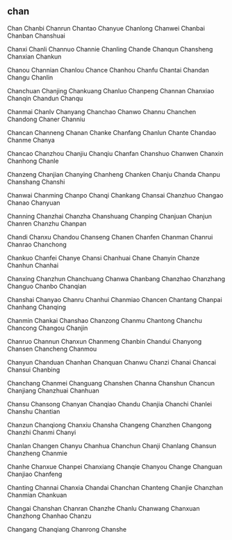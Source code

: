 chan
---

Chan Chanbi Chanrun Chantao Chanyue Chanlong Chanwei Chanbai Chanban Chanshuai

Chanxi Chanli Channuo Channie Chanling Chande Chanqun Chansheng Chanxian Chankun

Chanou Channian Chanlou Chance Chanhou Chanfu Chantai Chandan Changu Chanlin

Chanchuan Chanjing Chankuang Chanluo Chanpeng Channan Chanxiao Chanqin Chandun Chanqu

Chanmai Chanlv Chanyang Chanchao Chanwo Channu Chanchen Chandong Chaner Channiu

Chancan Channeng Chanan Chanke Chanfang Chanlun Chante Chandao Chanme Chanya

Chancao Chanzhou Chanjiu Chanqiu Chanfan Chanshuo Chanwen Chanxin Chanhong Chanle

Chanzeng Chanjian Chanying Chanheng Chanken Chanju Chanda Chanpu Chanshang Chanshi

Chanwai Chanming Chanpo Chanqi Chankang Chansai Chanzhuo Changao Chanao Chanyuan

Channing Chanzhai Chanzha Chanshuang Chanping Chanjuan Chanjun Chanren Chanzhu Chanpan

Chandi Chanxu Chandou Chanseng Chanen Chanfen Chanman Chanrui Chanrao Chanchong

Chankuo Chanfei Chanye Chansi Chanhuai Chane Chanyin Chanze Chanhun Chanhai

Chanxing Chanzhun Chanchuang Chanwa Chanbang Chanzhao Chanzhang Changuo Chanbo   Chanqian

Chanshai Chanyao Chanru Chanhui Chanmiao Chancen Chantang Chanpai Chanhang Chanqing

Chanmin Chankai Chanshao Chanzong Chanmu Chantong Chanchu Chancong Changou Chanjin

Chanruo Channun Chanxun Chanmeng Chanbin Chandui Chanyong Chansen Chancheng Chanmou

Chanyun Chanduan Chanhan Chanquan Chanwu Chanzi Chanai Chancai Chansui Chanbing

Chanchang Chanmei Changuang Chanshen Channa Chanshun Chancun Chanjiang Chanzhuai Chanhuan

Chansu Chansong Chanyan Chanqiao Chandu Chanjia Chanchi Chanlei Chanshu Chantian

Chanzun Chanqiong Chanxiu Chansha Changeng Chanzhen Changong Chanzhi Chanmi Chanyi

Chanlan Changen Chanyu Chanhua Chanchun Chanji Chanlang Chansun Chanzheng Chanmie

Chanhe Chanxue Chanpei Chanxiang Chanqie Chanyou Change Changuan Chanjiao Chanfeng

Chanting Channai Chanxia Chandai Chanchan Chanteng Chanjie Chanzhan Chanmian Chankuan

Changai Chanshan Chanran Chanzhe Chanlu Chanwang Chanxuan Chanzhong Chanhao Chanzu

Changang Chanqiang Chanrong Chanshe 